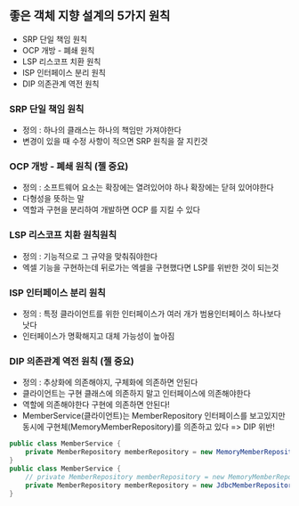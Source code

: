 ## 좋은 객체 지향 설계의 5가지 원칙
- SRP 단일 책임 원칙
- OCP 개방 - 폐쇄 원칙
- LSP 리스코프 치환 원칙
- ISP 인터페이스 분리 원칙
- DIP 의존관계 역전 원칙

### SRP 단일 책임 원칙
- 정의 : 하나의 클래스는 하나의 책임만 가져야한다
- 변경이 있을 때 수정 사항이 적으면 SRP 원칙을 잘 지킨것


### OCP 개방 - 폐쇄 원칙 (젤 중요)
- 정의 : 소프트웨어 요소는 확장에는 열려있어야 하나 확장에는 닫혀 있어야한다
- 다형성을 뜻하는 말
- 역할과 구현을 분리하여 개발하면 OCP 를 지킬 수 있다

### LSP 리스코프 치환 원칙원칙
- 정의 : 기능적으로 그 규약을 맞춰줘야한다
- 엑셀 기능을 구현하는데 뒤로가는 엑셀을 구현했다면 LSP를 위반한 것이 되는것

### ISP 인터페이스 분리 원칙
- 정의 : 특정 클라이언트를 위한 인터페이스가 여러 개가 범용인터페이스 하나보다 낫다
- 인터페이스가 명확해지고 대체 가능성이 높아짐

### DIP 의존관계 역전 원칙 (젤 중요)
- 정의 : 추상화에 의존해야지, 구체화에 의존하면 안된다
- 클라이언트는 구현 클래스에 의존하지 말고 인터페이스에 의존해야한다
- 역할에 의존해야한다 구현에 의존하면 안된다!
- MemberService(클라이언트)는 MemberRepository 인터페이스를 보고있지만 동시에 구현체(MemoryMemberRepository)를 의존하고 있다 => DIP 위반! 
```java
public class MemberService {
    private MemberRepository memberRepository = new MemoryMemberRepository();
}
public class MemberService {
    // private MemberRepository memberRepository = new MemoryMemberRepository();
    private MemberRepository memberRepository = new JdbcMemberRepository();
}

```